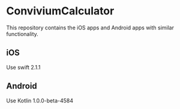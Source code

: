 # ConviviumCalculator

This repository contains the iOS apps and Android apps with similar functionality.


## iOS

Use swift 2.1.1

## Android

Use Kotlin 1.0.0-beta-4584
